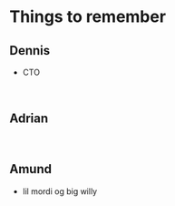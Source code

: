 # Things to remember

## Dennis

- CTO

<br />

## Adrian

<br />

## Amund

- lil mordi og big willy
